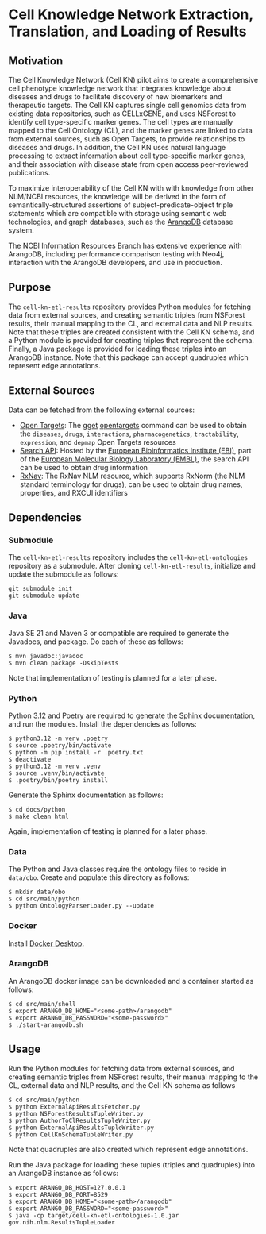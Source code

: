 # Cell Knowledge Network Extraction, Translation, and Loading of Results

## Motivation

The Cell Knowledge Network (Cell KN) pilot aims to create a
comprehensive cell phenotype knowledge network that integrates
knowledge about diseases and drugs to facilitate discovery of new
biomarkers and therapeutic targets. The Cell KN captures single cell
genomics data from existing data repositories, such as CELLxGENE, and
uses NSForest to identify cell type-specific marker genes. The cell
types are manually mapped to the Cell Ontology (CL), and the marker
genes are linked to data from external sources, such as Open Targets,
to provide relationships to diseases and drugs. In addition, the Cell
KN uses natural language processing to extract information about cell
type-specific marker genes, and their association with disease state
from open access peer-reviewed publications.

To maximize interoperability of the Cell KN with with knowledge from
other NLM/NCBI resources, the knowledge will be derived in the form of
semantically-structured assertions of subject-predicate-object triple
statements which are compatible with storage using semantic web
technologies, and graph databases, such as the
[ArangoDB](https://arangodb.com/) database system.

The NCBI Information Resources Branch has extensive experience with
ArangoDB, including performance comparison testing with Neo4j,
interaction with the ArangoDB developers, and use in production.

## Purpose

The `cell-kn-etl-results` repository provides Python modules for
fetching data from external sources, and creating semantic triples
from NSForest results, their manual mapping to the CL, and external
data and NLP results. Note that these triples are created consistent
with the Cell KN schema, and a Python module is provided for creating
triples that represent the schema. Finally, a Java package is provided
for loading these triples into an ArangoDB instance. Note that this
package can accept quadruples which represent edge annotations.

## External Sources

Data can be fetched from the following external sources:

- [Open Targets](https://www.opentargets.org/): The
  [gget](https://pachterlab.github.io/gget/en/introduction.html)
  [opentargets](https://pachterlab.github.io/gget/en/opentargets.html)
  command can be used to obtain the `diseases`, `drugs`,
  `interactions`, `pharmacogenetics`, `tractability`, `expression`,
  and `depmap` Open Targets resources
- [Search API](https://www.ebi.ac.uk/ebisearch/documentation/rest-api): Hosted
  by the [European Bioinformatics Institute (EBI)](https://www.ebi.ac.uk/),
  part of the [European Molecular  Biology Laboratory (EMBL)](https://www.embl.org/),
  the search API can be used to obtain drug information
- [RxNav](https://lhncbc.nlm.nih.gov/RxNav/): The RxNav NLM resource,
  which supports RxNorm (the NLM standard terminology for drugs), can
  be used to obtain drug names, properties, and RXCUI identifiers

## Dependencies

### Submodule

The `cell-kn-etl-results` repository includes the
`cell-kn-etl-ontologies` repository as a submodule. After cloning
`cell-kn-etl-results`, initialize and update the submodule as follows:
```
git submodule init
git submodule update
```

### Java

Java SE 21 and Maven 3 or compatible are required to generate the
Javadocs, and package. Do each of these as follows:
```
$ mvn javadoc:javadoc
$ mvn clean package -DskipTests
```
Note that implementation of testing is planned for a later phase.

### Python

Python 3.12 and Poetry are required to generate the Sphinx
documentation, and run the modules. Install the dependencies as
follows:
```
$ python3.12 -m venv .poetry
$ source .poetry/bin/activate
$ python -m pip install -r .poetry.txt
$ deactivate
$ python3.12 -m venv .venv
$ source .venv/bin/activate
$ .poetry/bin/poetry install
```
Generate the Sphinx documentation as follows:
```
$ cd docs/python
$ make clean html
```
Again, implementation of testing is planned for a later phase.

### Data

The Python and Java classes require the ontology files to reside in
`data/obo`. Create and populate this directory as follows:
```
$ mkdir data/obo
$ cd src/main/python
$ python OntologyParserLoader.py --update
```

### Docker

Install [Docker Desktop](https://docs.docker.com/desktop/).

### ArangoDB

An ArangoDB docker image can be downloaded and a container started as
follows:
```
$ cd src/main/shell
$ export ARANGO_DB_HOME="<some-path>/arangodb"
$ export ARANGO_DB_PASSWORD="<some-password>"
$ ./start-arangodb.sh
```

## Usage

Run the Python modules for fetching data from external sources, and
creating semantic triples from NSForest results, their manual mapping
to the CL, external data and NLP results, and the Cell KN schema as follows
```
$ cd src/main/python
$ python ExternalApiResultsFetcher.py
$ python NSForestResultsTupleWriter.py
$ python AuthorToClResultsTupleWriter.py
$ python ExternalApiResultsTupleWriter.py
$ python CellKnSchemaTupleWriter.py
```
Note that quadruples are also created which represent edge
annotations.

Run the Java package for loading these tuples (triples and quadruples)
into an ArangoDB instance as follows:
```
$ export ARANGO_DB_HOST=127.0.0.1
$ export ARANGO_DB_PORT=8529
$ export ARANGO_DB_HOME="<some-path>/arangodb"
$ export ARANGO_DB_PASSWORD="<some-password>"
$ java -cp target/cell-kn-etl-ontologies-1.0.jar gov.nih.nlm.ResultsTupleLoader
```

